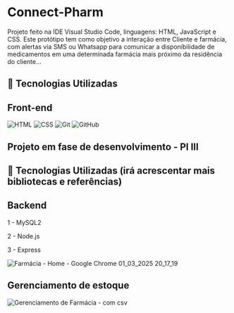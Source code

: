 # Connect-Pharm

Projeto feito na IDE Visual Studio Code, linguagens: HTML, JavaScript e CSS. Este protótipo tem como objetivo a interação entre Cliente e farmácia, com alertas via SMS ou Whatsapp para comunicar a 
disponíbilidade de medicamentos em uma determinada farmácia mais próximo da residência do cliente...

## 🤖 Tecnologias Utilizadas
## Front-end
![HTML](https://img.shields.io/badge/HTML-000?style=for-the-badge&logo=html5&logoColor=30A3DC)
![CSS](https://img.shields.io/badge/CSS-000?style=for-the-badge&logo=css3&logoColor=E94D5F)
![Git](https://img.shields.io/badge/Git-000?style=for-the-badge&logo=git&logoColor=E94D5F)
![GitHub](https://img.shields.io/badge/GitHub-000?style=for-the-badge&logo=github&logoColor=30A3DC)
<br>

## Projeto em fase de desenvolvimento - PI III

## 🤖 Tecnologias Utilizadas (irá acrescentar mais bibliotecas e referências)
## Backend
1 - MySQL2

2 - Node.js

3 - Express

![Farmácia - Home - Google Chrome 01_03_2025 20_17_19](https://github.com/user-attachments/assets/5874843e-b4f9-4aa2-9db1-eaadd4056a62)

## Gerenciamento de estoque
![Gerenciamento de Farmácia - com csv](https://github.com/user-attachments/assets/cfe4b955-a97b-4609-93ec-b5c37e7515ce)

[^1]: Projeto Integrador III - Univesp/SP
